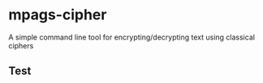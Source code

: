 # mpags-cipher
A simple command line tool for encrypting/decrypting text using classical ciphers

## Test